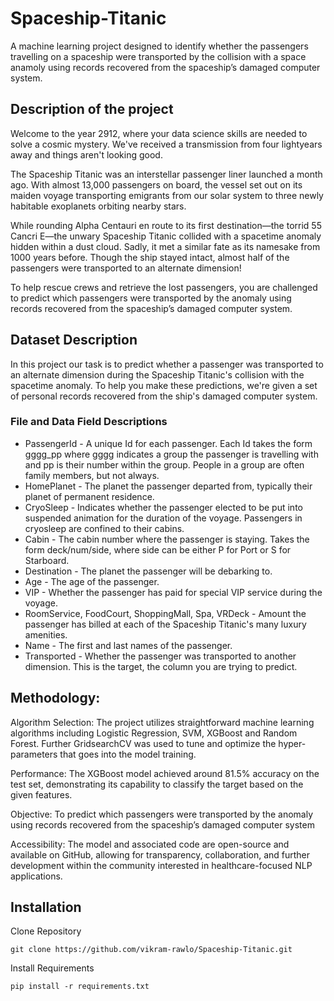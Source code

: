 # Spaceship-Titanic
A machine learning project designed to identify whether the passengers travelling on a spaceship were transported by the collision with a space anamoly using records recovered from the spaceship’s damaged computer system.

## Description of the project
Welcome to the year 2912, where your data science skills are needed to solve a cosmic mystery. We've received a transmission from four lightyears away and things aren't looking good.

The Spaceship Titanic was an interstellar passenger liner launched a month ago. With almost 13,000 passengers on board, the vessel set out on its maiden voyage transporting emigrants from our solar system to three newly habitable exoplanets orbiting nearby stars.

While rounding Alpha Centauri en route to its first destination—the torrid 55 Cancri E—the unwary Spaceship Titanic collided with a spacetime anomaly hidden within a dust cloud. Sadly, it met a similar fate as its namesake from 1000 years before. Though the ship stayed intact, almost half of the passengers were transported to an alternate dimension!

To help rescue crews and retrieve the lost passengers, you are challenged to predict which passengers were transported by the anomaly using records recovered from the spaceship’s damaged computer system.

## Dataset Description
In this project our task is to predict whether a passenger was transported to an alternate dimension during the Spaceship Titanic's collision with the spacetime anomaly. To help you make these predictions, we're given a set of personal records recovered from the ship's damaged computer system.

### File and Data Field Descriptions
- PassengerId - A unique Id for each passenger. Each Id takes the form gggg_pp where gggg indicates a group the passenger is travelling with and pp is their number within the group. People in a group are often family members, but not always.
- HomePlanet - The planet the passenger departed from, typically their planet of permanent residence.
- CryoSleep - Indicates whether the passenger elected to be put into suspended animation for the duration of the voyage. Passengers in cryosleep are confined to their cabins.
- Cabin - The cabin number where the passenger is staying. Takes the form deck/num/side, where side can be either P for Port or S for Starboard.
- Destination - The planet the passenger will be debarking to.
- Age - The age of the passenger.
- VIP - Whether the passenger has paid for special VIP service during the voyage.
- RoomService, FoodCourt, ShoppingMall, Spa, VRDeck - Amount the passenger has billed at each of the Spaceship Titanic's many luxury amenities.
- Name - The first and last names of the passenger.
- Transported - Whether the passenger was transported to another dimension. This is the target, the column you are trying to predict.

## Methodology:
Algorithm Selection: The project utilizes straightforward machine learning algorithms including Logistic Regression, SVM, XGBoost and Random Forest. Further GridsearchCV was used to tune and optimize the hyper-parameters that goes into the model training.

Performance: The XGBoost model achieved around 81.5% accuracy on the test set, demonstrating its capability to classify the target based on the given features.

Objective: To predict which passengers were transported by the anomaly using records recovered from the spaceship’s damaged computer system

Accessibility: The model and associated code are open-source and available on GitHub, allowing for transparency, collaboration, and further development within the community interested in healthcare-focused NLP applications.

## Installation

Clone Repository
```
git clone https://github.com/vikram-rawlo/Spaceship-Titanic.git

```
Install Requirements
```
pip install -r requirements.txt
```

